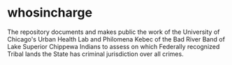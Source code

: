 # whosincharge
The repository documents and makes public the work of the University of Chicago's Urban Health Lab and Philomena Kebec of the Bad River Band of Lake Superior Chippewa Indians to assess on which Federally recognized Tribal lands the State has criminal jurisdiction over all crimes.
